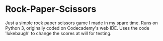 # Rock-Paper-Scissors
Just a simple rock paper scissors game I made in my spare time. 
Runs on Python 3, originally coded on Codecademy's web IDE.
Uses the code 'lukebaugh' to change the scores at will for testing.
